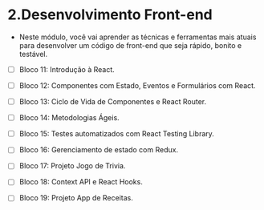 # 2.Desenvolvimento Front-end
* Neste módulo, você vai aprender as técnicas e ferramentas mais atuais para desenvolver um código de front-end que seja rápido, bonito e testável.

- [ ] Bloco 11: Introdução à React.

- [ ] Bloco 12: Componentes com Estado, Eventos e Formulários com React.

- [ ] Bloco 13: Ciclo de Vida de Componentes e React Router.

- [ ] Bloco 14: Metodologias Ágeis.

- [ ] Bloco 15: Testes automatizados com React Testing Library.

- [ ] Bloco 16: Gerenciamento de estado com Redux.

- [ ] Bloco 17: Projeto Jogo de Trivia.

- [ ] Bloco 18: Context API e React Hooks.

- [ ] Bloco 19: Projeto App de Receitas.